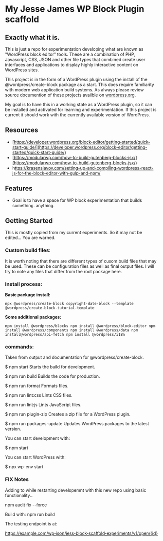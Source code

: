 # My Jesse James WP Block Plugin scaffold

## Exactly what it is.

This is just a repo for experimentation developing what are known as "WordPress block editor" tools. These are a combination of PHP, Javascript, CSS, JSON and other file types that combined create user interfaces and applications to display highly interactive content on WordPress sites.

This project is in the form of a WordPress plugin using the install of the @wordpress/create-block package as a start. This does require familiarity with modern web application build systems. As always please review source documention of these projects availble on [wordpress.org](http://wordpress.org). 

My goal is to have this in a working state as a WordPress plugin, so it can be installed and activated for learning and experimentation. If this project is current it should work with the currently available version of WordPress.

## Resources

* [https://developer.wordpress.org/block-editor/getting-started/quick-start-guide/](https://developer.wordpress.org/block-editor/getting-started/quick-start-guide/)
* [https://modularwp.com/how-to-build-gutenberg-blocks-jsx/](https://modularwp.com/how-to-build-gutenberg-blocks-jsx/)
* h[ttps://krasenslavov.com/setting-up-and-compiling-wordpress-react-js-for-the-block-editor-with-gulp-and-npm/](https://krasenslavov.com/setting-up-and-compiling-wordpress-react-js-for-the-block-editor-with-gulp-and-npm/)

## Features

* Goal is to have a space for WP block experimentation that builds something. anything.

## Getting Started

This is mostly copied from my current experiments. So it may not be edited... You are warned.

### Custom build files:

It is worth noting that there are different types of cusom build files that may be used. These can be configuration files as well as final output files. I will try to note any files that differ from the root package here.

### Install process:

**Basic package install:**

```
npx @wordpress/create-block copyright-date-block --template @wordpress/create-block-tutorial-template
```

**Some additional packages:**

`npm install @wordpress/blocks
npm install @wordpress/block-editor
npm install @wordpress/components
npm install @wordpress/data
npm install@wordpress/api-fetch
npm install @wordpress/i18n`

### commands:

Taken from output and documentation for @wordpress/create-block.

$ npm start
Starts the build for development.

$ npm run build
Builds the code for production.

$ npm run format
Formats files.

$ npm run lint:css
Lints CSS files.

$ npm run lint:js
Lints JavaScript files.

$ npm run plugin-zip
Creates a zip file for a WordPress plugin.

$ npm run packages-update
Updates WordPress packages to the latest version.

You can start development with:

  $ npm start

You can start WordPress with:

  $ npx wp-env start

### FIX Notes

Adding to while restarting developemnt with this new repo using basic functionality...

npm audit fix --force

Build with:
npm run build

The testing endpoint is at:

https://example.com/wp-json/jess-block-scaffold-experiments/v1/open/{id}
